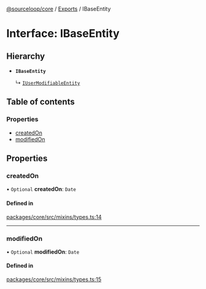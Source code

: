 [@sourceloop/core](../README.md) / [Exports](../modules.md) / IBaseEntity

# Interface: IBaseEntity

## Hierarchy

- **`IBaseEntity`**

  ↳ [`IUserModifiableEntity`](IUserModifiableEntity.md)

## Table of contents

### Properties

- [createdOn](IBaseEntity.md#createdon)
- [modifiedOn](IBaseEntity.md#modifiedon)

## Properties

### createdOn

• `Optional` **createdOn**: `Date`

#### Defined in

[packages/core/src/mixins/types.ts:14](https://github.com/sourcefuse/loopback4-microservice-catalog/blob/93a7f917/packages/core/src/mixins/types.ts#L14)

___

### modifiedOn

• `Optional` **modifiedOn**: `Date`

#### Defined in

[packages/core/src/mixins/types.ts:15](https://github.com/sourcefuse/loopback4-microservice-catalog/blob/93a7f917/packages/core/src/mixins/types.ts#L15)
